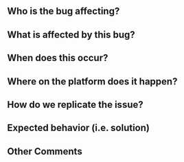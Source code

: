 ## Who is the bug affecting?

## What is affected by this bug?

## When does this occur?

## Where on the platform does it happen?

## How do we replicate the issue?

## Expected behavior (i.e. solution)

## Other Comments

